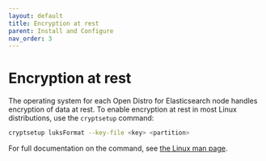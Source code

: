 ```yaml
---
layout: default
title: Encryption at rest
parent: Install and Configure
nav_order: 3
---
```


# Encryption at rest

The operating system for each Open Distro for Elasticsearch node handles encryption of data at rest. To enable encryption at rest in most Linux distributions, use the `cryptsetup` command:

```bash
cryptsetup luksFormat --key-file <key> <partition>
```

For full documentation on the command, see [the Linux man page](http://man7.org/linux/man-pages/man8/cryptsetup.8.html).
